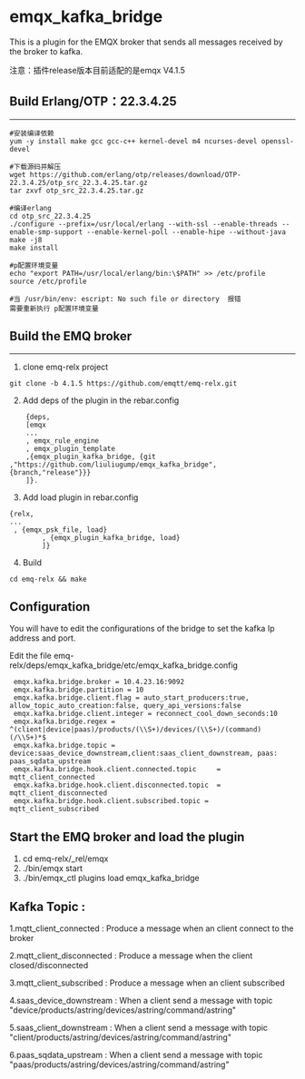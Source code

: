 # emqx_kafka_bridge

This is a plugin for the EMQX broker that sends all messages received by the broker to kafka.

   注意：插件release版本目前适配的是emqx V4.1.5

## Build Erlang/OTP：22.3.4.25
-------------

```
#安装编译依赖
yum -y install make gcc gcc-c++ kernel-devel m4 ncurses-devel openssl-devel

#下载源码并解压
wget https://github.com/erlang/otp/releases/download/OTP-22.3.4.25/otp_src_22.3.4.25.tar.gz
tar zxvf otp_src_22.3.4.25.tar.gz

#编译erlang
cd otp_src_22.3.4.25
./configure --prefix=/usr/local/erlang --with-ssl --enable-threads --enable-smp-support --enable-kernel-poll --enable-hipe --without-java
make -j8
make install

#p配置环境变量
echo "export PATH=/usr/local/erlang/bin:\$PATH" >> /etc/profile
source /etc/profile

#当 /usr/bin/env: escript: No such file or directory  报错
需要重新执行 p配置环境变量
```

## Build the EMQ broker
-------------

1. clone emq-relx project
```	
git clone -b 4.1.5 https://github.com/emqtt/emq-relx.git
```
2. Add deps of the plugin in the rebar.config
```
    {deps,
    [emqx
    ...
    , emqx_rule_engine
    , emqx_plugin_template
    ,{emqx_plugin_kafka_bridge, {git ,"https://github.com/liuliugump/emqx_kafka_bridge",{branch,"release"}}}
    ]}.
```
3. Add load plugin in  rebar.config
```
{relx,
...
 , {emqx_psk_file, load}
        , {emqx_plugin_kafka_bridge, load}
        ]}
 ```
4. Build
```
cd emq-relx && make
```  
Configuration
----------------------
You will have to edit the configurations of the bridge to set the kafka Ip address and port.

Edit the file emq-relx/deps/emqx_kafka_bridge/etc/emqx_kafka_bridge.config
```
 emqx.kafka.bridge.broker = 10.4.23.16:9092
 emqx.kafka.bridge.partition = 10
 emqx.kafka.bridge.client.flag = auto_start_producers:true, allow_topic_auto_creation:false, query_api_versions:false
 emqx.kafka.bridge.client.integer = reconnect_cool_down_seconds:10
 emqx.kafka.bridge.regex = ^(client|device|paas)/products/(\\S+)/devices/(\\S+)/(command)(/\\S+)*$
 emqx.kafka.bridge.topic = device:saas_device_downstream,client:saas_client_downstream, paas: paas_sqdata_upstream
 emqx.kafka.bridge.hook.client.connected.topic     = mqtt_client_connected
 emqx.kafka.bridge.hook.client.disconnected.topic  = mqtt_client_disconnected
 emqx.kafka.bridge.hook.client.subscribed.topic = mqtt_client_subscribed
```

Start the EMQ broker and load the plugin 
-----------------
1) cd emq-relx/_rel/emqx
2) ./bin/emqx start
3) ./bin/emqx_ctl plugins load emqx_kafka_bridge

Kafka Topic :
----------------------

1.mqtt_client_connected : Produce a message when an client  connect to the broker


2.mqtt_client_disconnected : Produce a message when the client closed/disconnected

3.mqtt_client_subscribed : Produce a message when an  client  subscribed

4.saas_device_downstream : When a client send a message with topic "device/products/astring/devices/astring/command/astring"

5.saas_client_downstream : When a client send a message with topic "client/products/astring/devices/astring/command/astring"

6.paas_sqdata_upstream :  When a client send a message with topic "paas/products/astring/devices/astring/command/astring"